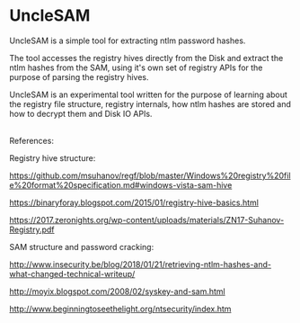 # UncleSAM

UncleSAM is a simple tool for extracting ntlm password hashes.

The tool accesses the registry hives directly from the Disk and extract the ntlm hashes from the SAM, using it's own set of registry APIs for the purpose of parsing the registry hives.

UncleSAM is an experimental tool written for the purpose of learning about the registry file structure, registry internals, how ntlm hashes are stored and how to decrypt them and Disk IO APIs.


\
References:

Registry hive structure:

https://github.com/msuhanov/regf/blob/master/Windows%20registry%20file%20format%20specification.md#windows-vista-sam-hive

https://binaryforay.blogspot.com/2015/01/registry-hive-basics.html

https://2017.zeronights.org/wp-content/uploads/materials/ZN17-Suhanov-Registry.pdf


SAM structure and password cracking:

http://www.insecurity.be/blog/2018/01/21/retrieving-ntlm-hashes-and-what-changed-technical-writeup/

http://moyix.blogspot.com/2008/02/syskey-and-sam.html

http://www.beginningtoseethelight.org/ntsecurity/index.htm